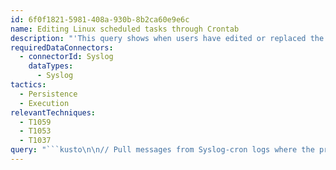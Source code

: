 ```yaml
---
id: 6f0f1821-5981-408a-930b-8b2ca60e9e6c
name: Editing Linux scheduled tasks through Crontab
description: "'This query shows when users have edited or replaced the scheduled tasks using crontab. The events are bucketed into 10 minute intervals \nand all the actions that a particular used took are collected into the List of Actions. Default query is for seven days.'\n"
requiredDataConnectors:
  - connectorId: Syslog
    dataTypes:
      - Syslog
tactics:
  - Persistence
  - Execution
relevantTechniques:
  - T1059
  - T1053
  - T1037
query: "```kusto\n\n// Pull messages from Syslog-cron logs where the process is crontab and the severity level is \"info\". Extract the User and Action information from the SyslogMessage\nSyslog \n| where Facility =~ \"cron\" \n| where ProcessName =~ \"crontab\" \n| where SeverityLevel =~ \"info\" \n| project TimeGenerated, Computer, SeverityLevel, ProcessName, SyslogMessage\n| parse SyslogMessage with * \"(\" user  \") \" Action \" (\" *\n// Only look for messages that contain edit or replace\n| where Action contains \"EDIT\" or Action contains \"REPLACE\"\n//| summarize all the actions into a single set based on 10 minute time intervals\n| summarize ListOfActions = makeset(Action) by EventTime10MinInterval = bin(TimeGenerated, 10m), Computer, user   \n| order by Computer asc nulls last, EventTime10MinInterval asc\n| extend timestamp = EventTime10MinInterval, AccountCustomEntity = user, HostCustomEntity = Computer\n```"
---
```


